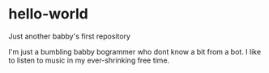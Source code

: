 # hello-world
Just another babby's first repository

I'm just a bumbling babby bogrammer who dont know a bit from a bot.
I like to listen to music in my ever-shrinking free time.
